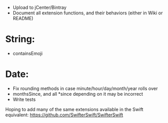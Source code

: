 - Upload to jCenter/Bintray
- Document all extension functions, and their behaviors (either in Wiki or README)
# String:
- containsEmoji

# Date:
- Fix rounding methods in case minute/hour/day/month/year rolls over
- monthsSince, and all *since depending on it may be incorrect
- Write tests

Hoping to add many of the same extensions available in the Swift equivalent:
https://github.com/SwifterSwift/SwifterSwift
